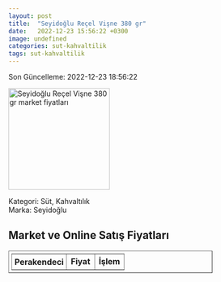 ```yaml
---
layout: post
title:  "Seyidoğlu Reçel Vişne 380 gr"
date:   2022-12-23 15:56:22 +0300
image: undefined
categories: sut-kahvaltilik
tags: sut-kahvaltilik
---
```


Son Güncelleme: 2022-12-23 18:56:22

<img src="undefined" width="200" alt="Seyidoğlu Reçel Vişne 380 gr market fiyatları" />

Kategori: Süt, Kahvaltılık
<br />
Marka: Seyidoğlu

<h2>Market ve Online Satış Fiyatları</h2>

<table border="1" style="padding: 5px;width:80%;">
  <tr>
    <td style="padding: 5px;"><strong>Perakendeci</strong></td>
    <td><strong>Fiyat</strong></td>
    <td><strong>İşlem</strong></td>
  </tr>
  
</table>
